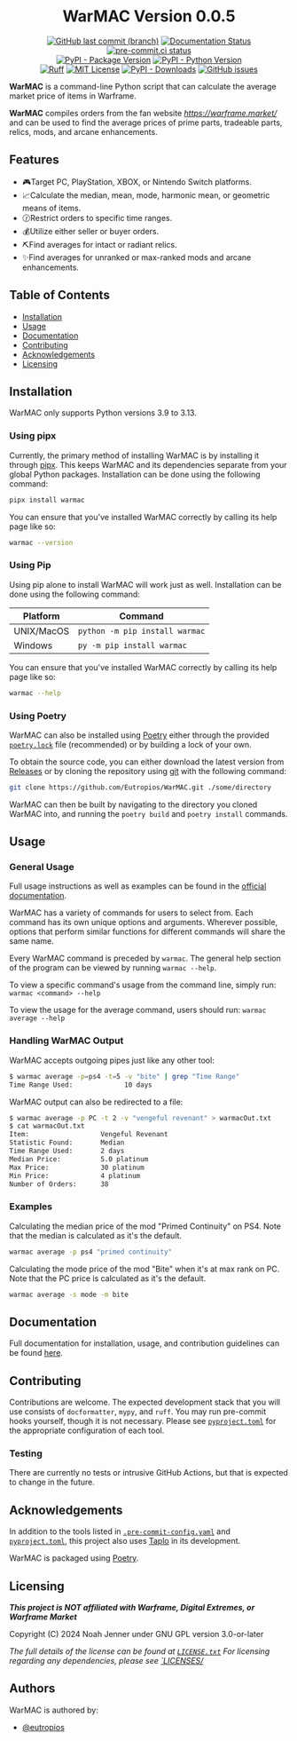 <div align="center">

# WarMAC Version 0.0.5

[![GitHub last commit (branch)](https://img.shields.io/github/last-commit/Eutropios/WarMAC/main)](https://github.com/Eutropios/WarMAC/commits/main/)
[![Documentation Status](https://readthedocs.org/projects/warmac/badge/?version=latest)](https://warmac.readthedocs.io/en/latest/?badge=latest)
[![pre-commit.ci status](https://results.pre-commit.ci/badge/github/Eutropios/WarMAC/main.svg)](https://results.pre-commit.ci/latest/github/Eutropios/WarMAC/main)\
[![PyPI - Package Version](https://img.shields.io/pypi/v/warmac)](https://pypi.org/project/warmac/)
[![PyPI - Python Version](https://img.shields.io/pypi/pyversions/warmac)](https://pypi.org/project/warmac/)\
[![Ruff](https://img.shields.io/endpoint?url=https://raw.githubusercontent.com/astral-sh/ruff/main/assets/badge/v2.json)](https://github.com/astral-sh/ruff)
[![MIT License](https://img.shields.io/github/license/Eutropios/WarMAC)](https://github.com/Eutropios/WarMAC)
[![PyPI - Downloads](https://img.shields.io/pypi/dw/warmac)](https://pypi.org/project/warmac/)
[![GitHub issues](https://img.shields.io/github/issues/Eutropios/WarMAC)](https://github.com/Eutropios/WarMAC/issues)

</div>

**WarMAC** is a command-line Python script that can calculate the average market
price of items in Warframe.

**WarMAC** compiles orders from the fan website *<https://warframe.market/>* and
can be used to find the average prices of prime parts, tradeable parts, relics,
mods, and arcane enhancements.

## Features

- 🎮Target PC, PlayStation, XBOX, or Nintendo Switch platforms.
- 📈Calculate the median, mean, mode, harmonic mean, or geometric means of items.
- 🕜Restrict orders to specific time ranges.
- 💰Utilize either seller or buyer orders.
- ⛏️Find averages for intact or radiant relics.
- ✨Find averages for unranked or max-ranked mods and arcane enhancements.

## Table of Contents

- [Installation](#installation)
- [Usage](#usage)
- [Documentation](#documentation)
- [Contributing](#contributing)
- [Acknowledgements](#acknowledgements)
- [Licensing](#licensing)

## Installation<a id="installation"></a> <!--This ensures PyPI compatibility-->

WarMAC only supports Python versions 3.9 to 3.13.

### Using pipx

Currently, the primary method of installing WarMAC is by installing it through [pipx](https://pypa.github.io/pipx/).
This keeps WarMAC and its dependencies separate from your global Python
packages. Installation can be done using the following command:

```bash
pipx install warmac
```

You can ensure that you've installed WarMAC correctly by calling its help page
like so:

```bash
warmac --version
```

### Using Pip

Using pip alone to install WarMAC will work just as well. Installation can be
done using the following command:

| Platform | Command |
|---|---|
| UNIX/MacOS | `python -m pip install warmac` |
| Windows | `py -m pip install warmac` |

You can ensure that you've installed WarMAC correctly by calling its help page
like so:

```bash
warmac --help
```

### Using Poetry

WarMAC can also be installed using [Poetry](https://python-poetry.org/) either
through the provided [`poetry.lock`](https://github.com/Eutropios/WarMAC/blob/main/poetry.lock)
file (recommended) or by building a lock of your own.

To obtain the source code, you can either download the latest version from [Releases](https://github.com/Eutropios/WarMAC/releases)
or by cloning the repository using [git](https://git-scm.com/downloads) with the
following command:

```bash
git clone https://github.com/Eutropios/WarMAC.git ./some/directory
```

WarMAC can then be built by navigating to the directory you cloned WarMAC into,
and running the `poetry build` and `poetry install` commands.

## Usage<a id="usage"></a>

### General Usage

Full usage instructions as well as examples can be found in the [official documentation](https://warmac.readthedocs.io/en/).

WarMAC has a variety of commands for users to select from. Each command has its
own unique options and arguments. Wherever possible, options that perform
similar functions for different commands will share the same name.

Every WarMAC command is preceded by `warmac`. The general help section of the
program can be viewed by running `warmac --help`.

To view a specific command's usage from the command line, simply run:
`warmac <command> --help`

To view the usage for the average command, users should run:
`warmac average --help`

### Handling WarMAC Output

WarMAC accepts outgoing pipes just like any other tool:

```bash
$ warmac average -p=ps4 -t=5 -v "bite" | grep "Time Range"
Time Range Used:             10 days
```

WarMAC output can also be redirected to a file:

```bash
$ warmac average -p PC -t 2 -v "vengeful revenant" > warmacOut.txt
$ cat warmacOut.txt
Item:                  Vengeful Revenant
Statistic Found:       Median
Time Range Used:       2 days
Median Price:          5.0 platinum
Max Price:             30 platinum
Min Price:             4 platinum
Number of Orders:      38
```

### Examples

Calculating the median price of the mod "Primed Continuity" on PS4. Note that
the median is calculated as it's the default.

```bash
warmac average -p ps4 "primed continuity"
```

Calculating the mode price of the mod "Bite" when it's at max rank on PC. Note
that the PC price is calculated as it's the default.

```bash
warmac average -s mode -m bite
```

## Documentation<a id="documentation"></a>

Full documentation for installation, usage, and contribution guidelines can be
found [here](https://warmac.readthedocs.io/en/).

## Contributing<a id="contributing"></a>

Contributions are welcome. The expected development stack that you will use
consists of `docformatter`, `mypy`, and `ruff`. You may run pre-commit hooks
yourself, though it is not necessary. Please see [`pyproject.toml`](https://github.com/Eutropios/WarMAC/blob/main/pyproject.toml)
for the appropriate configuration of each tool.

### Testing

There are currently no tests or intrusive GitHub Actions, but that is expected
to change in the future.

## Acknowledgements<a id="acknowledgements"></a>

In addition to the tools listed in [`.pre-commit-config.yaml`](https://github.com/Eutropios/WarMAC/blob/main/.pre-commit-config.yaml)
and [`pyproject.toml`](https://github.com/Eutropios/WarMAC/blob/main/pyproject.toml),
this project also uses [Taplo](https://github.com/tamasfe/taplo) in its
development.

WarMAC is packaged using [Poetry](https://github.com/python-poetry/poetry).

## Licensing<a id="licensing"></a>

***This project is NOT affiliated with Warframe, Digital Extremes, or Warframe Market***

Copyright (C) 2024  Noah Jenner under GNU GPL version 3.0-or-later

*The full details of the license can be found at [`LICENSE.txt`](https://github.com/Eutropios/WarMAC/blob/main/LICENSES/LICENSE.txt)*
*For licensing regarding any dependencies, please see [`LICENSES/](https://github.com/Eutropios/WarMAC/blob/main/LICENSES/)*

## Authors

WarMAC is authored by:

- [@eutropios](https://www.github.com/Eutropios)

